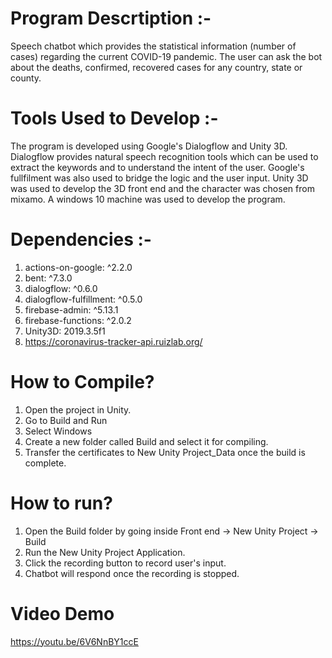 
# Program Descrtiption :- 
Speech chatbot which provides the statistical information (number of cases) regarding the current COVID-19 pandemic. 
The user can ask the bot about the deaths, confirmed, recovered cases for any country, state or county. 

# Tools Used to Develop :- 
The program is developed using Google's Dialogflow and Unity 3D. 
Dialogflow provides natural speech recognition tools which can be used to extract the keywords and to understand the intent of the user. 
Google's fullfilment was also used to bridge the logic and the user input. 
Unity 3D was used to develop the 3D front end and the character was chosen from mixamo. 
A windows 10 machine was used to develop the program.

# Dependencies :- 
1. actions-on-google: ^2.2.0
2. bent: ^7.3.0
3. dialogflow: ^0.6.0
4. dialogflow-fulfillment: ^0.5.0
5. firebase-admin: ^5.13.1
6. firebase-functions: ^2.0.2 
7. Unity3D: 2019.3.5f1
8. https://coronavirus-tracker-api.ruizlab.org/

# How to Compile?
1. Open the project in Unity.
2. Go to Build and Run
3. Select Windows
4. Create a new folder called Build and select it for compiling. 
5. Transfer the certificates to New Unity Project_Data once the build is complete.

# How to run?
1. Open the Build folder by going inside Front end -> New Unity Project -> Build
2. Run the New Unity Project Application.
3. Click the recording button to record user's input. 
4. Chatbot will respond once the recording is stopped. 

# Video Demo
https://youtu.be/6V6NnBY1ccE
